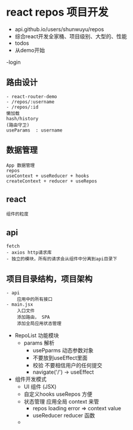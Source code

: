 # react repos 项目开发
- api.github.io/users/shunwuyu/repos
- 综合react开发全家桶、项目级别、大型的、性能
- todos
- 从demo开始


-login


## 路由设计
    - react-router-demo
    - /repos/:username
    - /repos/:id
    懒加载
    hash/history
    (路由守卫)
    useParams  : username
## 数据管理
    App 数据管理
    repos
    useContext + useReducer + hooks
    createContext + reducer + useRepos 
## react
    组件的粒度
## api 
    fetch
    - axios http请求库
    - 独立的模块，所有的请求会从组件中分离到api目录下 

## 项目目录结构，项目架构
    - api
        应用中的所有接口
    - main.jsx
        入口文件
        添加路由， SPA
        添加全局应用状态管理

- RepoList 功能模块
    - params 解析
        - usePparms 动态参数对象 
        - 不要放到useEffect里面
        - 校验
            不要相信用户的任何提交
        - navigate('/') -> useEffect
- 组件开发模式
    - UI 组件 (JSX)
    - 自定义hooks useRepos 方便
    - 状态管理 应用全局 context 来管
        - repos loading error => context value
        - useReducer reducer 函数 
    - 

